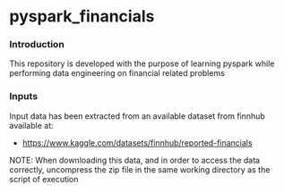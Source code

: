 # pyspark_financials

### Introduction
This repository is developed with the purpose of learning pyspark while performing data engineering on financial related problems

### Inputs
Input data has been extracted from an available dataset from finnhub available at: 
- https://www.kaggle.com/datasets/finnhub/reported-financials 

NOTE: When downloading this data, and in order to access the data correctly, uncompress the zip file in the same working directory as the script of execution
